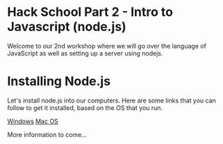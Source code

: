 # Hack School Part 2 - Intro to Javascript (node.js)

Welcome to our 2nd workshop where we will go over the language of JavaScript as well as setting up a server using nodejs.

# Installing Node.js

Let's install node.js into our computers. Here are some links that you can follow to get it installed, based on the OS that you run.

[Windows](https://nodesource.com/blog/installing-nodejs-tutorial-windows/)
[Mac OS](https://www.webucator.com/how-to/how-install-nodejs-on-mac.cfm)

More information to come...